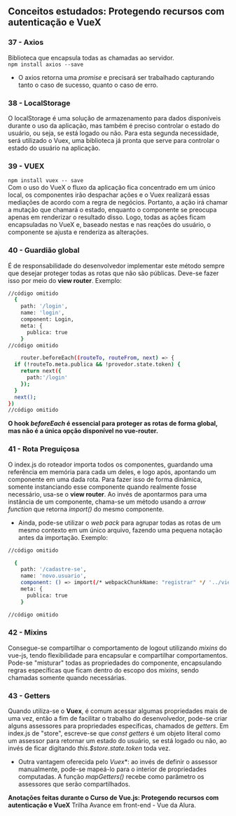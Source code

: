 ## Conceitos estudados: Protegendo recursos com autenticação e VueX
 
### 37 - Axios
 Biblioteca que encapsula todas as chamadas ao servidor. </br>
```npm install axios --save```
* O axios retorna uma *promise* e precisará ser trabalhado capturando tanto o caso de sucesso, quanto o caso de erro.
### 38 - LocalStorage
O localStorage é uma solução de armazenamento para dados disponíveis durante o uso da aplicação, mas também é preciso controlar o estado do usuário, ou seja, se está logado ou não. Para esta segunda necessidade, será utilizado o Vuex, uma biblioteca já pronta que serve para controlar o estado do usuário na aplicação.
### 39 - VUEX
```npm install vuex -- save```</br>
Com o uso do VueX o fluxo da aplicação fica concentrado em um único local, os componentes irão despachar ações e o Vuex realizará essas mediações de acordo com a regra de negócios. Portanto, a ação irá chamar a mutação que chamará o estado, enquanto o componente se preocupa apenas em renderizar o resultado disso. Logo, todas as ações ficam encapsuladas no VueX e, baseado nestas e nas reações do usuário, o componente se ajusta e renderiza as alterações.

### 40 -  Guardião global
É de responsabilidade do desenvolvedor implementar este método sempre que desejar proteger todas as rotas que não são públicas. Deve-se fazer isso por meio do **view router**. Exemplo:

```bash
//código omitido
  {
    path: '/login',
    name: 'login',
    component: Login,
    meta: {
      publica: true
    }
//código omitido

    router.beforeEach((routeTo, routeFrom, next) => {
  if (!routeTo.meta.publica && !provedor.state.token) {
    return next({
      path:'/login'
    });
  }
  next();
})
//código omitido
```
**O hook *beforeEach* é essencial para proteger as rotas de forma global, mas não é a única opção disponível no vue-router.**

### 41 - Rota Preguiçosa
O index.js do roteador importa todos os componentes, guardando uma referência em memória para cada um deles, e logo após, apontando um componente em uma dada rota.
Para fazer isso de forma dinâmica, somente instanciando esse componente quando realmente fosse necessário, usa-se o **view router**. Ao invés de apontarmos para uma instância de um componente, chama-se um método usando a *arrow function* que retorna *import()* do mesmo componente.
* Ainda, pode-se utilizar o *web pack* para agrupar todas as rotas de um mesmo contexto em um único arquivo, fazendo uma pequena notação antes da importação.
Exemplo:

```bash
//código omitido

  {
    path: '/cadastre-se',
    name: 'novo.usuario',
    component: () => import(/* webpackChunkName: "registrar" */ '../views/NovoUsuario.vue'),
    meta: {
      publica: true
    }

//código omitido
```
###  42 - Mixins
Consegue-se compartilhar o comportamento de logout utilizando *mixins* do vue-js, tendo flexibilidade para encapsular e compartilhar comportamentos. Pode-se "misturar" todas as propriedades do componente, encapsulando regras específicas que ficam dentro do escopo dos *mixins*, sendo chamadas somente quando necessárias.

### 43 - Getters
Quando utiliza-se o **Vuex**, é comum acessar algumas propriedades mais de uma vez, então a fim de facilitar o trabalho do desenvolvedor, pode-se criar alguns assessores para propriedades específicas, chamados de *getters*. Em index.js de "store", escreve-se que *const getters* é um objeto literal como um assessor para retornar um estado do usuário, se está logado ou não, ao invés de ficar digitando *this.$store.state.token* toda vez.

* Outra vantagem oferecida pelo *Vuex**: ao invés de definir o assessor manualmente, pode-se mapeá-lo para o interior de propriedades computadas. A função *mapGetters()* recebe como parâmetro os assessores que serão compartilhados.



**Anotações feitas durante o Curso de Vue.js: Protegendo recursos com autenticação e VueX**
Trilha Avance em front-end - Vue da Alura.
